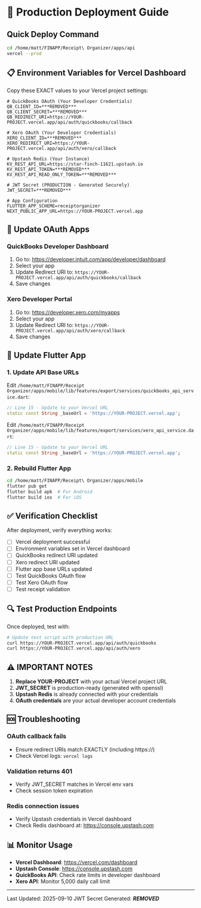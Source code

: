 # 🚀 Production Deployment Guide

## Quick Deploy Command
```bash
cd /home/matt/FINAPP/Receipt\ Organizer/apps/api
vercel --prod
```

## 📋 Environment Variables for Vercel Dashboard

Copy these EXACT values to your Vercel project settings:

```env
# QuickBooks OAuth (Your Developer Credentials)
QB_CLIENT_ID=***REMOVED***
QB_CLIENT_SECRET=***REMOVED***
QB_REDIRECT_URI=https://YOUR-PROJECT.vercel.app/api/auth/quickbooks/callback

# Xero OAuth (Your Developer Credentials)
XERO_CLIENT_ID=***REMOVED***
XERO_REDIRECT_URI=https://YOUR-PROJECT.vercel.app/api/auth/xero/callback

# Upstash Redis (Your Instance)
KV_REST_API_URL=https://star-finch-11621.upstash.io
KV_REST_API_TOKEN=***REMOVED***
KV_REST_API_READ_ONLY_TOKEN=***REMOVED***

# JWT Secret (PRODUCTION - Generated Securely)
JWT_SECRET=***REMOVED***

# App Configuration
FLUTTER_APP_SCHEME=receiptorganizer
NEXT_PUBLIC_APP_URL=https://YOUR-PROJECT.vercel.app
```

## 🔄 Update OAuth Apps

### QuickBooks Developer Dashboard
1. Go to: https://developer.intuit.com/app/developer/dashboard
2. Select your app
3. Update Redirect URI to: `https://YOUR-PROJECT.vercel.app/api/auth/quickbooks/callback`
4. Save changes

### Xero Developer Portal
1. Go to: https://developer.xero.com/myapps
2. Select your app
3. Update Redirect URI to: `https://YOUR-PROJECT.vercel.app/api/auth/xero/callback`
4. Save changes

## 📱 Update Flutter App

### 1. Update API Base URLs

Edit `/home/matt/FINAPP/Receipt Organizer/apps/mobile/lib/features/export/services/quickbooks_api_service.dart`:
```dart
// Line 15 - Update to your Vercel URL
static const String _baseUrl = 'https://YOUR-PROJECT.vercel.app';
```

Edit `/home/matt/FINAPP/Receipt Organizer/apps/mobile/lib/features/export/services/xero_api_service.dart`:
```dart
// Line 15 - Update to your Vercel URL
static const String _baseUrl = 'https://YOUR-PROJECT.vercel.app';
```

### 2. Rebuild Flutter App
```bash
cd /home/matt/FINAPP/Receipt\ Organizer/apps/mobile
flutter pub get
flutter build apk  # For Android
flutter build ios  # For iOS
```

## ✅ Verification Checklist

After deployment, verify everything works:

- [ ] Vercel deployment successful
- [ ] Environment variables set in Vercel dashboard
- [ ] QuickBooks redirect URI updated
- [ ] Xero redirect URI updated
- [ ] Flutter app base URLs updated
- [ ] Test QuickBooks OAuth flow
- [ ] Test Xero OAuth flow
- [ ] Test receipt validation

## 🔍 Test Production Endpoints

Once deployed, test with:

```bash
# Update test script with production URL
curl https://YOUR-PROJECT.vercel.app/api/auth/quickbooks
curl https://YOUR-PROJECT.vercel.app/api/auth/xero
```

## ⚠️ IMPORTANT NOTES

1. **Replace YOUR-PROJECT** with your actual Vercel project URL
2. **JWT_SECRET** is production-ready (generated with openssl)
3. **Upstash Redis** is already connected with your credentials
4. **OAuth credentials** are your actual developer account credentials

## 🆘 Troubleshooting

### OAuth callback fails
- Ensure redirect URIs match EXACTLY (including https://)
- Check Vercel logs: `vercel logs`

### Validation returns 401
- Verify JWT_SECRET matches in Vercel env vars
- Check session token expiration

### Redis connection issues
- Verify Upstash credentials in Vercel dashboard
- Check Redis dashboard at: https://console.upstash.com

## 📊 Monitor Usage

- **Vercel Dashboard**: https://vercel.com/dashboard
- **Upstash Console**: https://console.upstash.com
- **QuickBooks API**: Check rate limits in developer dashboard
- **Xero API**: Monitor 5,000 daily call limit

---
Last Updated: 2025-09-10
JWT Secret Generated: ***REMOVED***